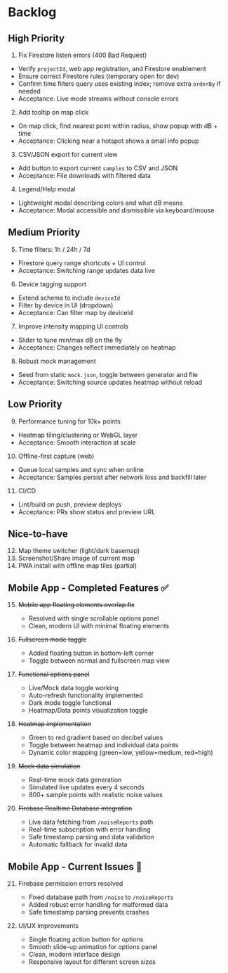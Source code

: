 # Backlog

## High Priority
1) Fix Firestore listen errors (400 Bad Request)
- Verify `projectId`, web app registration, and Firestore enablement
- Ensure correct Firestore rules (temporary open for dev)
- Confirm time filters query uses existing index; remove extra `orderBy` if needed
- Acceptance: Live mode streams without console errors

2) Add tooltip on map click
- On map click, find nearest point within radius, show popup with dB + time
- Acceptance: Clicking near a hotspot shows a small info popup

3) CSV/JSON export for current view
- Add button to export current `samples` to CSV and JSON
- Acceptance: File downloads with filtered data

4) Legend/Help modal
- Lightweight modal describing colors and what dB means
- Acceptance: Modal accessible and dismissible via keyboard/mouse

## Medium Priority
5) Time filters: 1h / 24h / 7d
- Firestore query range shortcuts + UI control
- Acceptance: Switching range updates data live

6) Device tagging support
- Extend schema to include `deviceId`
- Filter by device in UI (dropdown)
- Acceptance: Can filter map by deviceId

7) Improve intensity mapping UI controls
- Slider to tune min/max dB on the fly
- Acceptance: Changes reflect immediately on heatmap

8) Robust mock management
- Seed from static `mock.json`, toggle between generator and file
- Acceptance: Switching source updates heatmap without reload

## Low Priority
9) Performance tuning for 10k+ points
- Heatmap tiling/clustering or WebGL layer
- Acceptance: Smooth interaction at scale

10) Offline-first capture (web)
- Queue local samples and sync when online
- Acceptance: Samples persist after network loss and backfill later

11) CI/CD
- Lint/build on push, preview deploys
- Acceptance: PRs show status and preview URL

## Nice-to-have
12) Map theme switcher (light/dark basemap)
13) Screenshot/Share image of current map
14) PWA install with offline map tiles (partial)

## Mobile App - Completed Features ✅
15) ~~Mobile app floating elements overlap fix~~
    - Resolved with single scrollable options panel
    - Clean, modern UI with minimal floating elements

16) ~~Fullscreen mode toggle~~
    - Added floating button in bottom-left corner
    - Toggle between normal and fullscreen map view

17) ~~Functional options panel~~
    - Live/Mock data toggle working
    - Auto-refresh functionality implemented
    - Dark mode toggle functional
    - Heatmap/Data points visualization toggle

18) ~~Heatmap implementation~~
    - Green to red gradient based on decibel values
    - Toggle between heatmap and individual data points
    - Dynamic color mapping (green=low, yellow=medium, red=high)

19) ~~Mock data simulation~~
    - Real-time mock data generation
    - Simulated live updates every 4 seconds
    - 800+ sample points with realistic noise values

20) ~~Firebase Realtime Database integration~~
    - Live data fetching from `/noiseReports` path
    - Real-time subscription with error handling
    - Safe timestamp parsing and data validation
    - Automatic fallback for invalid data

## Mobile App - Current Issues 🔧
21) Firebase permission errors resolved
    - Fixed database path from `/noise` to `/noiseReports`
    - Added robust error handling for malformed data
    - Safe timestamp parsing prevents crashes

22) UI/UX improvements
    - Single floating action button for options
    - Smooth slide-up animation for options panel
    - Clean, modern interface design
    - Responsive layout for different screen sizes
